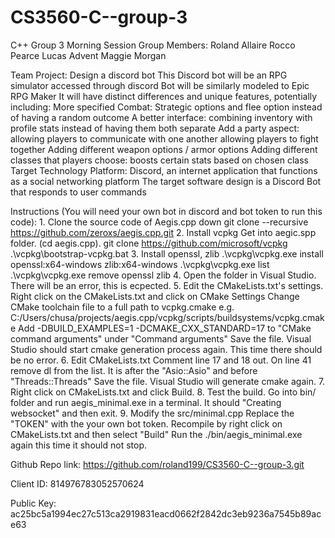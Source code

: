 # CS3560-C--group-3
C++ Group 3
Morning Session
Group Members:
    Roland Allaire
    Rocco Pearce
    Lucas Advent
    Maggie Morgan


Team Project: Design a discord bot 
    This Discord bot will be an RPG simulator accessed through discord
    Bot will be similarly modeled to Epic RPG Maker
    It will have distinct differences and unique features, potentially including:
        More specified Combat: Strategic options and flee option instead of having a random outcome
        A better interface: combining inventory with profile stats instead of having them both separate
        Add a party aspect: allowing players to communicate with one another
                            allowing players to fight together
        Adding different weapon options / armor options
        Adding different classes that players choose: boosts certain stats based on chosen class
Target Technology Platform:
    Discord, an internet application that functions as a social networking platform
    The target software design is a Discord Bot that responds to user commands

    
Instructions (You will need your own bot in discord and bot token to run this code): 
    1. Clone the source code of Aegis.cpp down
        git clone --recursive https://github.com/zeroxs/aegis.cpp.git
    2. Install vcpkg
        Get into aegic.spp folder. (cd aegis.cpp).
        git clone https://github.com/microsoft/vcpkg
        .\vcpkg\bootstrap-vcpkg.bat
    3. Install openssl, zlib
        .\vcpkg\vcpkg.exe install openssl:x64-windows zlib:x64-windows
        .\vcpkg\vcpkg.exe list
        .\vcpkg\vcpkg.exe remove openssl zlib
    4. Open the folder in Visual Studio.
        There will be an error, this is ecpected.
    5. Edit the CMakeLists.txt's settings.
        Right click on the CMakeLists.txt and click on CMake Settings
        Change CMake toolchain file to a full path to vcpkg.cmake e.g.
        C:/Users/chusa/projects/aegis.cpp/vcpkg/scripts/buildsystems/vcpkg.cmake
        Add -DBUILD_EXAMPLES=1 -DCMAKE_CXX_STANDARD=17 to "CMake command arguments" under "Command arguments"
        Save the file. Visual Studio should start cmake generation process again.
        This time there should be no error.
    6. Edit CMakeLists.txt
        Comment line 17 and 18 out.
        On line 41 remove dl from the list.
        It is after the "Asio::Asio" and before "Threads::Threads"
        Save the file. Visual Studio will generate cmake again.
    7. Right click on CMakeLists.txt and click Build.
    8. Test the build.
        Go into bin/ folder and run aegis_minimal.exe in a terminal.
        It should "Creating websocket" and then exit.
    9. Modify the src/minimal.cpp
        Replace the "TOKEN" with the your own bot token.
        Recompile by right click on CMakeLists.txt and then select "Build"
        Run the ./bin/aegis_minimal.exe again this time it should not stop.
   

Github Repo link: 
    https://github.com/roland199/CS3560-C--group-3.git

Client ID: 
814976783052570624

Public Key: 
ac25bc5a1994ec27c513ca2919831eacd0662f2842dc3eb9236a7545b89ace63
